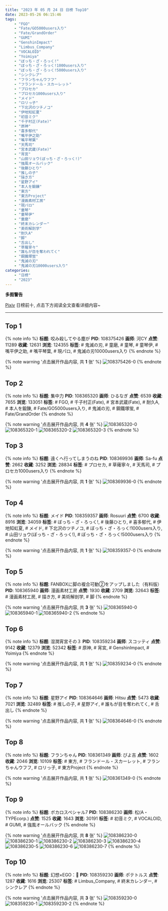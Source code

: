 ```yaml
---
title: "2023 年 05 月 24 日 日榜 Top10"
date: 2023-05-26 06:15:46
tags:
    - "FGO"
    - "Fate/GO5000users入り"
    - "Fate/GrandOrder"
    - "GUMI"
    - "GenshinImpact"
    - "Limbus_Company"
    - "VOCALOID"
    - "Yoimiya"
    - "ぼっち・ざ・ろっく!"
    - "ぼっち・ざ・ろっく!1000users入り"
    - "ぼっち・ざ・ろっく!5000users入り"
    - "シンクレア"
    - "フランちゃんウフフ"
    - "フランドール・スカーレット"
    - "プロセカ"
    - "プロセカ1000users入り"
    - "メイド"
    - "ロリっ子"
    - "下北沢のツチノコ"
    - "伊地知虹夏"
    - "初音ミク"
    - "千子村正(Fate)"
    - "原神"
    - "喜多郁代"
    - "嘴平伊之助"
    - "嘴平琴葉"
    - "天馬司"
    - "宮本武蔵(Fate)"
    - "宵宮"
    - "山田リョウ(ぼっち・ざ・ろっく!)"
    - "強風オールバック"
    - "後藤ひとり"
    - "推しの子"
    - "描き方"
    - "星野アイ"
    - "本人を鍛錬"
    - "東方"
    - "東方Project"
    - "漫画素材工房"
    - "現パロ"
    - "童琴"
    - "童琴伊"
    - "童磨"
    - "終末カレンダー"
    - "美術解剖学"
    - "耐久A"
    - "脚"
    - "舌出し"
    - "草薙寧々"
    - "誰もが目を奪われてく"
    - "鋼鐵塚蛍"
    - "鬼滅の刃"
    - "鬼滅の刃10000users入り"
categories:
    - "日榜"
    - "2023"
---
```


<i class="fa fa-triangle-exclamation"></i>**多图警告**<i class="fa fa-triangle-exclamation"></i>

[Pixiv](https://www.pixiv.net/) 日榜前十, 点击下方阅读全文查看详细内容~

<!-- more -->

---

## Top 1

{% note info %}
**标题**: 咬み殺してやる塵が
**PID**: 108375426 **画师**: 河CY
**点赞**: 11289 **收藏**: 12631 **浏览**: 124355
**标签**: # 鬼滅の刃, # 童磨, # 童琴, # 童琴伊, # 嘴平伊之助, # 嘴平琴葉, # 現パロ, # 鬼滅の刃10000users入り
{% endnote %}

{% note warning '点击展开作品内容, 共 **1** 张' %}
![108375426-0](https://i.pixiv.re/img-original/img/2023/05/23/17/59/28/108375426_p0.jpg)
{% endnote %}

## Top 2

{% note info %}
**标题**: 集中力
**PID**: 108365320 **画师**: ひるなぎ
**点赞**: 6539 **收藏**: 7655 **浏览**: 133051
**标签**: # FGO, # 千子村正(Fate), # 宮本武蔵(Fate), # 耐久A, # 本人を鍛錬, # Fate/GO5000users入り, # 鬼滅の刃, # 鋼鐵塚蛍, # Fate/GrandOrder
{% endnote %}

{% note warning '点击展开作品内容, 共 **4** 张' %}
![108365320-0](https://i.pixiv.re/img-original/img/2023/05/23/06/00/06/108365320_p0.jpg)
![108365320-1](https://i.pixiv.re/img-original/img/2023/05/23/06/00/06/108365320_p1.jpg)
![108365320-2](https://i.pixiv.re/img-original/img/2023/05/23/06/00/06/108365320_p2.jpg)
![108365320-3](https://i.pixiv.re/img-original/img/2023/05/23/06/00/06/108365320_p3.jpg)
{% endnote %}

## Top 3

{% note info %}
**标题**: 遠くへ行ってしまうのね
**PID**: 108369936 **画师**: Sa-fu
**点赞**: 2662 **收藏**: 3252 **浏览**: 28834
**标签**: # プロセカ, # 草薙寧々, # 天馬司, # プロセカ1000users入り
{% endnote %}

{% note warning '点击展开作品内容, 共 **1** 张' %}
![108369936-0](https://i.pixiv.re/img-original/img/2023/05/23/12/10/50/108369936_p0.jpg)
{% endnote %}

## Top 4

{% note info %}
**标题**: メイド
**PID**: 108359357 **画师**: Rosuuri
**点赞**: 6700 **收藏**: 8916 **浏览**: 34059
**标签**: # ぼっち・ざ・ろっく!, # 後藤ひとり, # 喜多郁代, # 伊地知虹夏, # メイド, # 下北沢のツチノコ, # ぼっち・ざ・ろっく!1000users入り, # 山田リョウ(ぼっち・ざ・ろっく!), # ぼっち・ざ・ろっく!5000users入り
{% endnote %}

{% note warning '点击展开作品内容, 共 **1** 张' %}
![108359357-0](https://i.pixiv.re/img-original/img/2023/05/23/00/01/11/108359357_p0.png)
{% endnote %}

## Top 5

{% note info %}
**标题**: FANBOXに脚の複合可動②をアップしました（有料版）
**PID**: 108365940 **画师**: 漫画素材工房
**点赞**: 1930 **收藏**: 2709 **浏览**: 32643
**标签**: # 漫画素材工房, # 描き方, # 美術解剖学, # 脚
{% endnote %}

{% note warning '点击展开作品内容, 共 **3** 张' %}
![108365940-0](https://i.pixiv.re/img-original/img/2023/05/23/07/00/05/108365940_p0.jpg)
![108365940-1](https://i.pixiv.re/img-original/img/2023/05/23/07/00/05/108365940_p1.jpg)
![108365940-2](https://i.pixiv.re/img-original/img/2023/05/23/07/00/05/108365940_p2.jpg)
{% endnote %}

## Top 6

{% note info %}
**标题**: 湿潤宵宮その３
**PID**: 108359234 **画师**: スコッティ
**点赞**: 9142 **收藏**: 12379 **浏览**: 52342
**标签**: # 原神, # 宵宮, # GenshinImpact, # Yoimiya
{% endnote %}

{% note warning '点击展开作品内容, 共 **1** 张' %}
![108359234-0](https://i.pixiv.re/img-original/img/2023/05/23/00/00/19/108359234_p0.jpg)
{% endnote %}

## Top 7

{% note info %}
**标题**: 星野アイ
**PID**: 108364646 **画师**: Hitsu
**点赞**: 5473 **收藏**: 7021 **浏览**: 32489
**标签**: # 推しの子, # 星野アイ, # 誰もが目を奪われてく, # 舌出し
{% endnote %}

{% note warning '点击展开作品内容, 共 **1** 张' %}
![108364646-0](https://i.pixiv.re/img-original/img/2023/05/23/04/50/29/108364646_p0.png)
{% endnote %}

## Top 8

{% note info %}
**标题**: フランちゃん
**PID**: 108361349 **画师**: ぴよ吉
**点赞**: 1602 **收藏**: 2046 **浏览**: 10109
**标签**: # 東方, # フランドール・スカーレット, # フランちゃんウフフ, # ロリっ子, # 東方Project
{% endnote %}

{% note warning '点击展开作品内容, 共 **1** 张' %}
![108361349-0](https://i.pixiv.re/img-original/img/2023/05/23/01/03/28/108361349_p0.jpg)
{% endnote %}

## Top 9

{% note info %}
**标题**: ボカロスペシャル7
**PID**: 108386230 **画师**: 松(A・TYPEcorp.)
**点赞**: 1525 **收藏**: 1643 **浏览**: 30191
**标签**: # 初音ミク, # VOCALOID, # GUMI, # 強風オールバック
{% endnote %}

{% note warning '点击展开作品内容, 共 **8** 张' %}
![108386230-0](https://i.pixiv.re/img-original/img/2023/05/24/00/02/33/108386230_p0.jpg)
![108386230-1](https://i.pixiv.re/img-original/img/2023/05/24/00/02/33/108386230_p1.jpg)
![108386230-2](https://i.pixiv.re/img-original/img/2023/05/24/00/02/33/108386230_p2.jpg)
![108386230-3](https://i.pixiv.re/img-original/img/2023/05/24/00/02/33/108386230_p3.jpg)
![108386230-4](https://i.pixiv.re/img-original/img/2023/05/24/00/02/33/108386230_p4.jpg)
![108386230-5](https://i.pixiv.re/img-original/img/2023/05/24/00/02/33/108386230_p5.jpg)
![108386230-6](https://i.pixiv.re/img-original/img/2023/05/24/00/02/33/108386230_p6.jpg)
![108386230-7](https://i.pixiv.re/img-original/img/2023/05/24/00/02/33/108386230_p7.jpg)
{% endnote %}

## Top 10

{% note info %}
**标题**: 幻想×EGO：📅
**PID**: 108359230 **画师**: ポテトルス
**点赞**: 1287 **收藏**: 1616 **浏览**: 25307
**标签**: # Limbus_Company, # 終末カレンダー, # シンクレア
{% endnote %}

{% note warning '点击展开作品内容, 共 **3** 张' %}
![108359230-0](https://i.pixiv.re/img-original/img/2023/05/23/00/00/17/108359230_p0.jpg)
![108359230-1](https://i.pixiv.re/img-original/img/2023/05/23/00/00/17/108359230_p1.jpg)
![108359230-2](https://i.pixiv.re/img-original/img/2023/05/23/00/00/17/108359230_p2.jpg)
{% endnote %}
